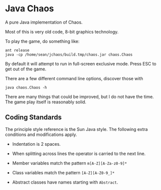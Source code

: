 Java Chaos
==========

A pure Java implementation of Chaos.

Most of this is very old code, 8-bit graphics technology.

To play the game, do something like:

```
ant release
java -cp /home/sean/jchaos/build.tmp/chaos.jar chaos.Chaos
```

By default it will attempt to run in full-screen exclusive mode.
Press ESC to get out of the game.

There are a few different command line options, discover those with

```
java chaos.Chaos -h
```

There are many things that could be improved, but I do not have the time.
The game play itself is reasonably solid.

Coding Standards
----------------

The principle style reference is the Sun Java style.  The following
extra conditions and modifications apply.

* Indentation is 2 spaces.

* When splitting across lines the operator is carried to the next
  line.

* Member variables match the pattern `m[A-Z][A-Za-z0-9]*`

* Class variables match the pattern `[A-Z][A-Z0-9_]*`

* Abstract classes have names starting with `Abstract`.

